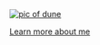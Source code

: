 <a href="Yamukelwadune ">
  <img
    alt="pic of dune"
    src="./assets/Man Dark City Rain.gif"
  />
</a>

[Learn more about me](https://yamukelwatech.netlify.app/)
